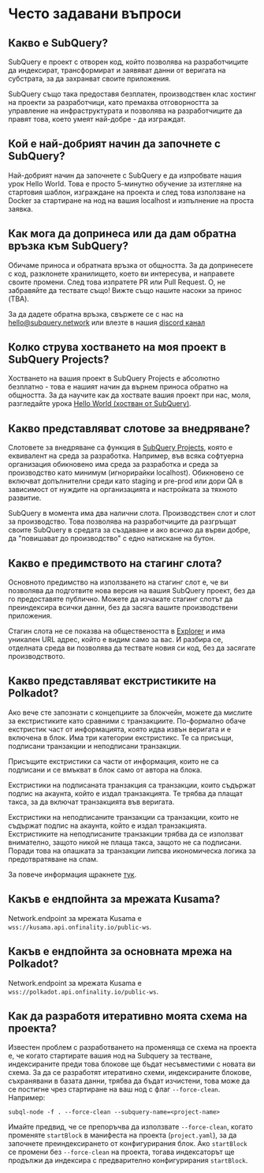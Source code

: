 # Често задавани въпроси

## Какво е SubQuery?

SubQuery е проект с отворен код, който позволява на разработчиците да индексират, трансформират и заявяват данни от веригата на субстрата, за да захранват своите приложения.

SubQuery също така предоставя безплатен, производствен клас хостинг на проекти за разработчици, като премахва отговорността за управление на инфраструктурата и позволява на разработчиците да правят това, което умеят най-добре - да изграждат.

## Кой е най-добрият начин да започнете с SubQuery?

Най-добрият начин да започнете с SubQuery е да изпробвате нашия урок Hello World. Това е просто 5-минутно обучение за изтегляне на стартовия шаблон, изграждане на проекта и след това използване на Docker за стартиране на нод на вашия localhost и изпълнение на проста заявка.

## Как мога да допринеса или да дам обратна връзка към SubQuery?

Обичаме приноса и обратната връзка от общността. За да допринесете с код, разклонете хранилището, което ви интересува, и направете своите промени. След това изпратете PR или Pull Request. О, не забравяйте да тествате също! Вижте също нашите насоки за принос (TBA).

За да дадете обратна връзка, свържете се с нас на hello@subquery.network или влезте в нашия [discord канал](https://discord.com/invite/78zg8aBSMG)

## Колко струва хостването на моя проект в SubQuery Projects?

Хостването на вашия проект в SubQuery Projects е абсолютно безплатно - това е нашият начин да върнем приноса обратно на общността. За да научите как да хоствате вашия проект при нас, моля, разгледайте урока [Hello World (хостван от SubQuery)](../quickstart/helloworld-hosted.md).

## Какво представляват слотове за внедряване?

Слотовете за внедряване са функция в [SubQuery Projects](https://project.subquery.network), която е еквивалент на среда за разработка. Например, във всяка софтуерна организация обикновено има среда за разработка и среда за производство като минимум (игнорирайки localhost). Обикновено се включват допълнителни среди като staging и pre-prod или дори QA в зависимост от нуждите на организацията и настройката за тяхното развитие.

SubQuery в момента има два налични слота. Производствен слот и слот за производство. Това позволява на разработчиците да разгръщат своите SubQuery в средата за създаване и ако всичко да върви добре, да "повишават до производство" с едно натискане на бутон.

## Какво е предимството на стагинг слота?

Основното предимство на използването на стагинг слот е, че ви позволява да подготвите нова версия на вашия SubQuery проект, без да го предоставяте публично. Можете да изчакате стагинг слотът да преиндексира всички данни, без да засяга вашите производствени приложения.

Стагин слота не се показва на обществеността в [Explorer](https://explorer.subquery.network/) и има уникален URL адрес, който е видим само за вас. И разбира се, отделната среда ви позволява да тествате новия си код, без да засягате производството.

## Какво представляват екстристиките на Polkadot?

Ако вече сте запознати с концепциите за блокчейн, можете да мислите за екстристиките като сравними с транзакциите. По-формално обаче екстристик част от информацията, която идва извън веригата и е включена в блок. Има три категории екстристикс. Те са присъщи, подписани транзакции и неподписани транзакции.

Присъщите екстристики са части от информация, които не са подписани и се вмъкват в блок само от автора на блока.

Екстристики на подписаната транзакция са транзакции, които съдържат подпис на акаунта, който е издал транзакцията. Те трябва да плащат такса, за да включат транзакцията във веригата.

Екстристики на неподписаните транзакции са транзакции, които не съдържат подпис на акаунта, който е издал транзакцията. Екстристиките на неподписаните транзакции трябва да се използват внимателно, защото никой не плаща такса, защото не са подписани. Поради това на опашката за транзакции липсва икономическа логика за предотвратяване на спам.

За повече информация щракнете [тук](https://substrate.dev/docs/en/knowledgebase/learn-substrate/extrinsics).

## Какъв е ендпойнта за мрежата Kusama?

Network.endpoint за мрежата Kusama е `wss://kusama.api.onfinality.io/public-ws`.

## Какъв е ендпойнта за основната мрежа на Polkadot?

Network.endpoint за мрежата Kusama е `wss://polkadot.api.onfinality.io/public-ws`.

## Как да разработя итеративно моята схема на проекта?

Известен проблем с разработването на променяща се схема на проекта е, че когато стартирате вашия нод на Subquery за тестване, индексираните преди това блокове ще бъдат несъвместими с новата ви схема. За да се разработят итеративно схеми, индексираните блокове, съхранявани в базата данни, трябва да бъдат изчистени, това може да се постигне чрез стартиране на ваш нод с флаг `--force-clean`. Например:

```shell
subql-node -f . --force-clean --subquery-name=<project-name>
```

Имайте предвид, че се препоръчва да използвате `--force-clean`, когато променяте `startBlock` в манифеста на проекта (`project.yaml`), за да започнете преиндексирането от конфигурирания блок. Ако `startBlock` се промени без `--force-clean` на проекта, тогава индексаторът ще продължи да индексира с предварително конфигурирания `startBlock`.
